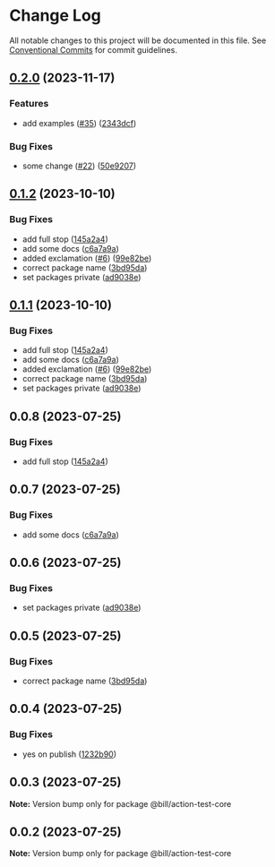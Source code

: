 # Change Log

All notable changes to this project will be documented in this file.
See [Conventional Commits](https://conventionalcommits.org) for commit guidelines.

## [0.2.0](https://github.com/Billlynch/action-test/compare/@billl/action-test-core-v0.1.2...@billl/action-test-core-v0.2.0) (2023-11-17)


### Features

* add examples ([#35](https://github.com/Billlynch/action-test/issues/35)) ([2343dcf](https://github.com/Billlynch/action-test/commit/2343dcf1b34dd738e5d171ed515d88b51677736c))


### Bug Fixes

* some change ([#22](https://github.com/Billlynch/action-test/issues/22)) ([50e9207](https://github.com/Billlynch/action-test/commit/50e920734fd02f91905c66cb8def757ec87c7964))

## [0.1.2](https://github.com/Billlynch/action-test/compare/@billl/action-test-core-v0.1.1...@billl/action-test-core-v0.1.2) (2023-10-10)


### Bug Fixes

* add full stop ([145a2a4](https://github.com/Billlynch/action-test/commit/145a2a41c24d021f4ce6c93567b2d85a9b6b5870))
* add some docs ([c6a7a9a](https://github.com/Billlynch/action-test/commit/c6a7a9a48e62d848d4c3f83f6e64a750c657b194))
* added exclamation ([#6](https://github.com/Billlynch/action-test/issues/6)) ([99e82be](https://github.com/Billlynch/action-test/commit/99e82bea7b17ac81f0441b10db2e05351ea50317))
* correct package name ([3bd95da](https://github.com/Billlynch/action-test/commit/3bd95da958f82d23368b844c98d5e1935ed6588a))
* set packages private ([ad9038e](https://github.com/Billlynch/action-test/commit/ad9038e328ac5abb7f1366f5b45172f4ae9e08e5))

## [0.1.1](https://github.com/Billlynch/action-test/compare/action-test-core-v0.1.0...action-test-core-v0.1.1) (2023-10-10)


### Bug Fixes

* add full stop ([145a2a4](https://github.com/Billlynch/action-test/commit/145a2a41c24d021f4ce6c93567b2d85a9b6b5870))
* add some docs ([c6a7a9a](https://github.com/Billlynch/action-test/commit/c6a7a9a48e62d848d4c3f83f6e64a750c657b194))
* added exclamation ([#6](https://github.com/Billlynch/action-test/issues/6)) ([99e82be](https://github.com/Billlynch/action-test/commit/99e82bea7b17ac81f0441b10db2e05351ea50317))
* correct package name ([3bd95da](https://github.com/Billlynch/action-test/commit/3bd95da958f82d23368b844c98d5e1935ed6588a))
* set packages private ([ad9038e](https://github.com/Billlynch/action-test/commit/ad9038e328ac5abb7f1366f5b45172f4ae9e08e5))

## 0.0.8 (2023-07-25)


### Bug Fixes

* add full stop ([145a2a4](https://github.com/Billlynch/action-test/commit/145a2a41c24d021f4ce6c93567b2d85a9b6b5870))





## 0.0.7 (2023-07-25)


### Bug Fixes

* add some docs ([c6a7a9a](https://github.com/Billlynch/action-test/commit/c6a7a9a48e62d848d4c3f83f6e64a750c657b194))





## 0.0.6 (2023-07-25)


### Bug Fixes

* set packages private ([ad9038e](https://github.com/Billlynch/action-test/commit/ad9038e328ac5abb7f1366f5b45172f4ae9e08e5))





## 0.0.5 (2023-07-25)


### Bug Fixes

* correct package name ([3bd95da](https://github.com/Billlynch/action-test/commit/3bd95da958f82d23368b844c98d5e1935ed6588a))





## 0.0.4 (2023-07-25)


### Bug Fixes

* yes on publish ([1232b90](https://github.com/Billlynch/action-test/commit/1232b90688ebd648c267e404e1cbdd140d4578e5))





## 0.0.3 (2023-07-25)

**Note:** Version bump only for package @bill/action-test-core





## 0.0.2 (2023-07-25)

**Note:** Version bump only for package @bill/action-test-core
